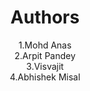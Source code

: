 <h1 align="center" id="title">Authors</h1>

<p id="description" align="center">1.Mohd Anas <br>2.Arpit Pandey<br> 3.Visvajit<br> 4.Abhishek Misal</p>
